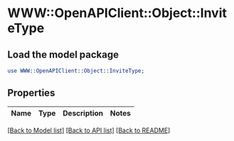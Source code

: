 # WWW::OpenAPIClient::Object::InviteType

## Load the model package
```perl
use WWW::OpenAPIClient::Object::InviteType;
```

## Properties
Name | Type | Description | Notes
------------ | ------------- | ------------- | -------------

[[Back to Model list]](../README.md#documentation-for-models) [[Back to API list]](../README.md#documentation-for-api-endpoints) [[Back to README]](../README.md)


